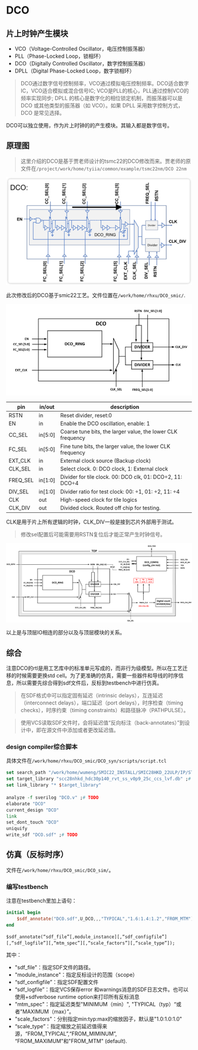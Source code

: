 # DCO

## 片上时钟产生模块

- VCO（Voltage-Controlled Oscillator，电压控制振荡器）
- PLL（Phase-Locked Loop，锁相环）
- DCO（Digitally Controlled Oscillator，数字控制振荡器） 
- DPLL（Digital Phase-Locked Loop，数字锁相环）

> DCO通过数字信号控制频率，VCO通过模拟电压控制频率。DCO适合数字IC，VCO适合模拟或混合信号IC; 
> VCO是PLL的核心，PLL通过控制VCO的频率实现同步; 
> DPLL 的核心是数字化的相位锁定机制，而振荡器可以是 DCO 或其他类型的振荡器（如 VCO）。如果 DPLL 采用数字控制方式，DCO 是常见选择。

DCO可以独立使用，作为片上时钟的的产生模块。其输入都是数字信号。

## 原理图

> 这里介绍的DCO是基于贾老师设计的tsmc22的DCO修改而来。贾老师的原文件在`/project/work/home/tyiia/common/example/tsmc22nm/DCO 22nm`

![dco](image-4.png)

此次修改后的DCO基于smic22工艺。文件位置在`/work/home/rhxu/DCO_smic/`.

![DCO1](DCO1.png)

| pin       | in/out   |description                        |
|-----------|----------|-----------------------------------|
| RSTN      | in       | Reset divider, reset:0            |
| EN        | in       | Enable the DCO oscillation, enable: 1     |
| CC_SEL    | in[5:0]  | Coarse tune bits, the larger value, the lower CLK frequency    |
| FC_SEL    | in[5:0]  | Fine tune bits, the larger value, the lower CLK frequency      |
| EXT_CLK   | in       | External clock source (Backup clock)                           |
| CLK_SEL   | in       | Select clock. 0: DCO clock, 1: External clock                  |
| FREQ_SEL  | in[1:0]  | Divider for tile clock. 00: DCO clk, 01: DCO÷2, 11: DCO÷4      |
| DIV_SEL   | in[1:0]  | Divider ratio for test clock: 00: ÷1, 01: ÷2, 11: ÷4|
| CLK       | out      | High-speed clock for tile logics                               |
| CLK_DIV   | out      | Divided clock. Routed off chip for testing.                    |

CLK是用于片上所有逻辑的时钟，CLK_DIV一般是接到芯片外部用于测试。

> 修改sel配置后可能需要用RSTN复位后才能正常产生时钟信号。

![DCO2](DCO2.jpg)

以上是与顶层IO相连的部分以及与顶层模块的关系。

## 综合

注意DCO的rtl是用工艺库中的标准单元写成的，而非行为级模型。所以在工艺迁移的时候需要更换std cell。为了更准确的仿真，需要一些器件和导线的时序信息，所以需要先综合得到sdf文件后，反标到testbench中进行仿真。

> 在SDF格式中可以指定固有延迟（intrinsic delays），互连延迟（interconnect delays），端口延迟（port delays），时序检查（timing checks），时序约束（timing constraints）和路径脉冲（PATHPULSE）。

> 使用VCS读取SDF文件时，会将延迟值“反向标注（back-annotates）”到设计中，即在源文件中添加或者更改延迟值。


### design compiler综合脚本

具体文件在`/work/home/rhxu/DCO_smic/DCO_syn/scripts/script.tcl`

```tcl
set search_path "/work/home/wumeng/SMIC22_INSTALL/SMIC28HKD_22ULP/IP/STD/SCC28NHKD_HDC30P140_RVT_V0p1a/liberty/0.9v" ;# TODO
set target_library "scc28nhkd_hdc30p140_rvt_ss_v0p9_25c_ccs_lvf.db" ;# TODO
set link_library "* $target_library"

analyze -f sverilog "DCO.v" ;# TODO
elaborate "DCO"
current_design "DCO"
link
set_dont_touch "DCO"
uniquify
write_sdf "DCO.sdf" ;# TODO
```

## 仿真（反标时序）

文件在`/work/home/rhxu/DCO_smic/DCO_sim/`。

### 编写testbench

注意在testbench里加上语句：

```verilog
initial begin
    $sdf_annotate("DCO.sdf",U_DCO,,,"TYPICAL","1.6:1.4:1.2","FROM_MTM");
end
```

`$sdf_annotate(“sdf_file”[,module_instance][,“sdf_configfile”][,“sdf_logfile”][,“mtm_spec”][,“scale_factors”][,“scale_type”]);`

其中：

- "sdf_file"：指定SDF文件的路径。
- "module_instance"：指定反标设计的范围（scope）
- “sdf_configfile”：指定SDF配置文件
- “sdf_logfile”：指定VCS保存error 和warnings消息的SDF日志文件。也可以使用+sdfverbose runtime option来打印所有反标消息
- "mtm_spec"：指定延迟类型"MINIMUM（min）", "TYPICAL（typ）“或者"MAXIMUM（max）”。
- "scale_factors"：分别指定min:typ:max的缩放因子，默认是"1.0:1.0:1.0"
- “scale_type”：指定缩放之前延迟值得来源，“FROM_TYPICAL”,“FROM_MIMINUM”, “FROM_MAXIMUM"和"FROM_MTM" (default).
